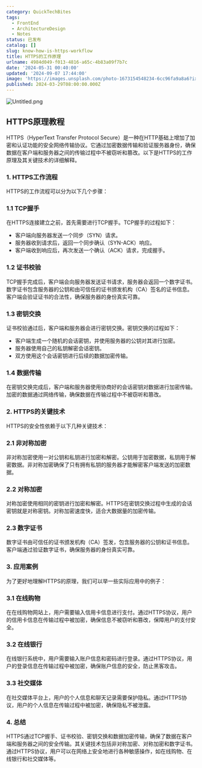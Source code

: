 ```yaml
---
category: QuickTechBites
tags:
  - FrontEnd
  - ArchitectureDesign
  - Notes
status: 已发布
catalog: []
slug: know-how-is-https-workflow
title: HTTPS的工作原理
urlname: 4984d049-f013-4816-a65c-4b83a09f7b7c
date: '2024-05-31 00:40:00'
updated: '2024-09-07 17:44:00'
image: 'https://images.unsplash.com/photo-1673154548234-6cc96fa9a8a6?ixlib=rb-4.0.3&q=85&fm=jpg&crop=entropy&cs=srgb'
published: 2024-03-29T08:00:00.000Z
---
```


![Untitled.png](https://prod-files-secure.s3.us-west-2.amazonaws.com/5d24fe63-e567-4804-86f9-9fdc62e13082/2950c759-0255-4c0a-becc-122aae8c82c0/Untitled.png?X-Amz-Algorithm=AWS4-HMAC-SHA256&X-Amz-Content-Sha256=UNSIGNED-PAYLOAD&X-Amz-Credential=ASIAZI2LB466SUTE6XSH%2F20250216%2Fus-west-2%2Fs3%2Faws4_request&X-Amz-Date=20250216T053525Z&X-Amz-Expires=3600&X-Amz-Security-Token=IQoJb3JpZ2luX2VjEC0aCXVzLXdlc3QtMiJHMEUCIDD4FsQiNHH51p%2F7yHT4ikh20xQmWHOBEqo4GEj0EiLJAiEA3Vc%2BBfoPI6siqNJW0cnJglUM0Zhh4tEGQWyuUylAQFUq%2FwMIVhAAGgw2Mzc0MjMxODM4MDUiDDFhhCI%2BlJTyL7tZOircAy42To3678tYz7Fwol5EBK0T4MFPiwkndLS2Ljb6F9L5thcLbU34d2p6NArUFBoObI%2FplUYtmxwkJLVmBsxVNmFRGguQfoDwmn9RfW9%2ByVp4CZjzseJaOXJitXWpsIvQsfgPV7HeYr4Zceh0HtlZ7qYqjfnW%2BNWUqoL3ei5DAuvOS2fXphaYlQB6WtaXfl06gHypLsvHxADrEVTSm1x2kIp2hGoewCPc4K6IfQcVmXemQKXtGpPYabR02jymN9XL3iNmN4TvxRUVxEBpn7200XEqk97tWPNiNgHyNFq3v2heS9xm3MCkRVqwD4vR5jSDHhRJC9l41vk5s3T4%2BceLNlaWTUZSwdJ1GEkpYcqNywuJAppfMjbaIBgFNFpF5jIxEhMtC7MzGegK7OZfGs%2Bk6%2BoX9OrSqnd78t3KcFmdTw0q0RuW37W8iYXp8E9zUL%2BFqGYZytwlpx1RqlDb8cM2roV%2BBCb2nJn%2F9ZP4SiciFvNoL0Dsc7G5QO4MekSNwUEiYvHHcSa4p7QBP4fc1yLlfF6VARFS6FSt0UfTwEQtYxAT7z7TJGSA0TYCghofjAtEmhvvmwK5UhYCTFFOqy3S1H2Cgycaq5URLLrT%2Fy9yyMTjy8N%2BALB16TbBR8o8MI7exb0GOqUB4jxnNSIK6bZ8zSpsmHDZ6guC6Ten3dt%2B8EAQcddw7Ocs%2F17I3fL5Lp%2Bp4F%2B5FWksJDJP%2FLHw9gA2ADXQtrSGgaT0YFTUxUanYdRY%2FB6DBO5iqZvfLNuLXTtPxDmJqtRYPHBuO1yDYN8Zbjge4xgnb2hyYY%2Bw0AJPgr1WEcma%2BaD41igR6kvrz0HMoBwJep3WY4ECaFtyPlLDOTf1dB4FXWb1muqd&X-Amz-Signature=3b547b0f69f35506dca1dc8ebf1628a5e5084ac56ff1dc1d83b401117633c1db&X-Amz-SignedHeaders=host&x-id=GetObject)


## HTTPS原理教程


HTTPS（HyperText Transfer Protocol Secure）是一种在HTTP基础上增加了加密和认证功能的安全网络传输协议。它通过加密数据传输和验证服务器身份，确保数据在客户端和服务器之间的传输过程中不被窃听和篡改。以下是HTTPS的工作原理及其关键技术的详细解释。


### 1. HTTPS工作流程


HTTPS的工作流程可以分为以下几个步骤：


### 1.1 TCP握手


在HTTPS连接建立之前，首先需要进行TCP握手。TCP握手的过程如下：

- 客户端向服务器发送一个同步（SYN）请求。
- 服务器收到请求后，返回一个同步确认（SYN-ACK）响应。
- 客户端收到响应后，再次发送一个确认（ACK）请求，完成握手。

### 1.2 证书校验


TCP握手完成后，客户端会向服务器发送证书请求，服务器会返回一个数字证书。数字证书包含服务器的公钥和由可信任的证书颁发机构（CA）签名的证书信息。客户端会验证证书的合法性，确保服务器的身份真实可靠。


### 1.3 密钥交换


证书校验通过后，客户端和服务器会进行密钥交换。密钥交换的过程如下：

- 客户端生成一个随机的会话密钥，并使用服务器的公钥对其进行加密。
- 服务器使用自己的私钥解密会话密钥。
- 双方使用这个会话密钥进行后续的数据加密传输。

### 1.4 数据传输


在密钥交换完成后，客户端和服务器使用协商好的会话密钥对数据进行加密传输。加密的数据通过网络传输，确保数据在传输过程中不被窃听和篡改。


### 2. HTTPS的关键技术


HTTPS的安全性依赖于以下几种关键技术：


### 2.1 非对称加密


非对称加密使用一对公钥和私钥进行加密和解密。公钥用于加密数据，私钥用于解密数据。非对称加密确保了只有拥有私钥的服务器才能解密客户端发送的加密数据。


### 2.2 对称加密


对称加密使用相同的密钥进行加密和解密。HTTPS在密钥交换过程中生成的会话密钥就是对称密钥。对称加密速度快，适合大数据量的加密传输。


### 2.3 数字证书


数字证书由可信任的证书颁发机构（CA）签发，包含服务器的公钥和证书信息。客户端通过验证数字证书，确保服务器的身份真实可靠。


### 3. 应用案例


为了更好地理解HTTPS的原理，我们可以举一些实际应用中的例子：


### 3.1 在线购物


在在线购物网站上，用户需要输入信用卡信息进行支付。通过HTTPS协议，用户的信用卡信息在传输过程中被加密，确保信息不被窃听和篡改，保障用户的支付安全。


### 3.2 在线银行


在线银行系统中，用户需要输入账户信息和密码进行登录。通过HTTPS协议，用户的登录信息在传输过程中被加密，确保账户信息的安全，防止黑客攻击。


### 3.3 社交媒体


在社交媒体平台上，用户的个人信息和聊天记录需要保护隐私。通过HTTPS协议，用户的个人信息在传输过程中被加密，确保隐私不被泄露。


### 4. 总结


HTTPS通过TCP握手、证书校验、密钥交换和数据加密传输，确保了数据在客户端和服务器之间的安全传输。其关键技术包括非对称加密、对称加密和数字证书。通过HTTPS协议，用户可以在网络上安全地进行各种敏感操作，如在线购物、在线银行和社交媒体等。

